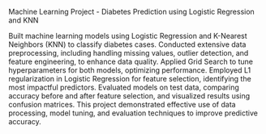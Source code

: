 Machine Learning Project - Diabetes Prediction using Logistic Regression and KNN

Built machine learning models using Logistic Regression and K-Nearest Neighbors (KNN) to classify diabetes cases. Conducted extensive data preprocessing, including handling missing values, outlier detection, and feature engineering, to enhance data quality. Applied Grid Search to tune hyperparameters for both models, optimizing performance. Employed L1 regularization in Logistic Regression for feature selection, identifying the most impactful predictors. Evaluated models on test data, comparing accuracy before and after feature selection, and visualized results using confusion matrices. This project demonstrated effective use of data processing, model tuning, and evaluation techniques to improve predictive accuracy.

